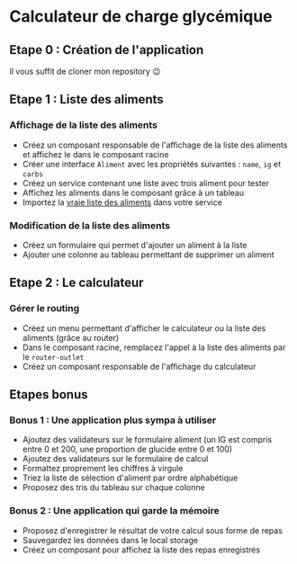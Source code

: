 # Calculateur de charge glycémique

## Etape 0 : Création de l'application

Il vous suffit de cloner mon repository :wink:

## Etape 1 : Liste des aliments

### Affichage de la liste des aliments

- Créez un composant responsable de l'affichage de la liste des aliments et affichez le dans le composant racine
- Créer une interface `Aliment` avec les propriétés suivantes : `name`, `ig` et `carbs`
- Créez un service contenant une liste avec trois aliment pour tester
- Affichez les aliments dans le composant grâce à un tableau
- Importez la [vraie liste des aliments](./aliments.json) dans votre service

### Modification de la liste des aliments

- Créez un formulaire qui permet d'ajouter un aliment à la liste
- Ajouter une colonne au tableau permettant de supprimer un aliment

## Etape 2 : Le calculateur

### Gérer le routing

- Créez un menu permettant d'afficher le calculateur ou la liste des aliments (grâce au router)
- Dans le composant racine, remplacez l'appel à la liste des aliments par le `router-outlet`
- Créez un composant responsable de l'affichage du calculateur

## Etapes bonus

### Bonus 1 : Une application plus sympa à utiliser

- Ajoutez des validateurs sur le formulaire aliment (un IG est compris entre 0 et 200, une proportion de glucide entre 0 et 100)
- Ajoutez des validateurs sur le formulaire de calcul
- Formattez proprement les chiffres à virgule
- Triez la liste de sélection d'aliment par ordre alphabétique
- Proposez des tris du tableau sur chaque colonne

### Bonus 2 : Une application qui garde la mémoire

- Proposez d'enregistrer le résultat de votre calcul sous forme de repas
- Sauvegardez les données dans le local storage
- Créez un composant pour affichez la liste des repas enregistrés
